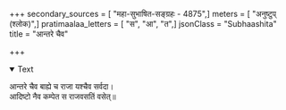 +++
secondary_sources = [ "महा-सुभाषित-सङ्ग्रहः - 4875",]
meters = [ "अनुष्टुप् (श्लोक)",]
pratimaalaa_letters = [ "स", "आ", "त",]
jsonClass = "Subhaashita"
title = "आन्तरे चैव"

+++

<details open><summary>Text</summary>

आन्तरे चैव बाह्ये च राजा यश्चैव सर्वदा।  
आदिष्टो नैव कम्पेत स राजवसतिं वसेत्॥
</details>
